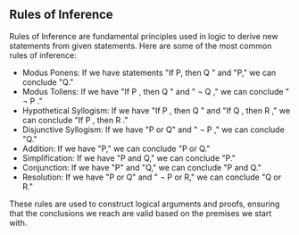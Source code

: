 ## Rules of Inference

Rules of Inference are fundamental principles used in logic to derive new statements from given statements. Here are some of the most common rules of inference:

- Modus Ponens: If we have statements "If  P, then  Q " and "P," we can conclude "Q." 
- Modus Tollens: If we have "If  P , then  Q " and " ¬ Q ," we can conclude " ¬ P ." 
- Hypothetical Syllogism: If we have "If  P , then  Q " and "If  Q , then  R ," we can conclude "If  P , then  R ." 
- Disjunctive Syllogism: If we have "P or Q" and " ¬ P ," we can conclude "Q." 
- Addition: If we have "P," we can conclude "P or Q." 
- Simplification: If we have "P and Q," we can conclude "P." 
- Conjunction: If we have "P" and "Q," we can conclude "P and Q." 
- Resolution: If we have "P or Q" and " ¬ P  or R," we can conclude "Q or R." 

These rules are used to construct logical arguments and proofs, ensuring that the conclusions we reach are valid based on the premises we start with.